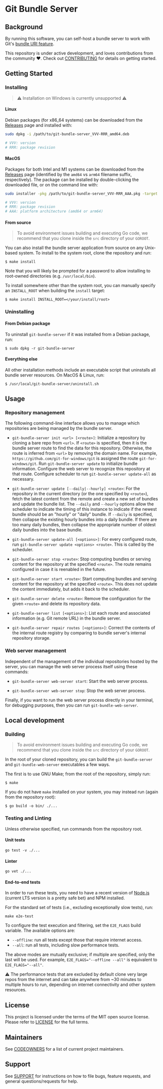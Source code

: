 # Git Bundle Server

[bundle-uris]: https://github.com/git/git/blob/next/Documentation/technical/bundle-uri.txt
[codeowners]: CODEOWNERS
[contributing]: CONTRIBUTING.md
[license]: LICENSE
[support]: SUPPORT.md

## Background

By running this software, you can self-host a bundle server to work with Git's
[bundle URI feature][bundle-uris].

This repository is under active development, and loves contributions from the
community :heart:. Check out [CONTRIBUTING][contributing] for details on getting
started.

## Getting Started

### Installing

> :warning: Installation on Windows is currently unsupported :warning:

<!-- Common sources -->
[releases]: https://github.com/github/git-bundle-server/releases

#### Linux

Debian packages (for x86_64 systems) can be downloaded from the
[Releases][releases] page and installed with:

```bash
sudo dpkg -i /path/to/git-bundle-server_VVV-RRR_amd64.deb

# VVV: version
# RRR: package revision
```

#### MacOS

Packages for both Intel and M1 systems can be downloaded from the
[Releases][releases] page (identified by the `amd64` vs `arm64` filename suffix,
respectively). The package can be installed by double-clicking the downloaded
file, or on the command line with:

```bash
sudo installer -pkg /path/to/git-bundle-server_VVV-RRR_AAA.pkg -target /

# VVV: version
# RRR: package revision
# AAA: platform architecture (amd64 or arm64)
```

#### From source

> To avoid environment issues building and executing Go code, we recommend that
> you clone inside the `src` directory of your `GOROOT`.

You can also install the bundle server application from source on any Unix-based
system. To install to the system root, clone the repository and run:

```ShellSession
$ make install
```

Note that you will likely be prompted for a password to allow installing to
root-owned directories (e.g. `/usr/local/bin`).

To install somewhere other than the system root, you can manually specify an
`INSTALL_ROOT` when building the `install` target:

```ShellSession
$ make install INSTALL_ROOT=</your/install/root>
```

### Uninstalling

#### From Debian package

To uninstall `git-bundle-server` if it was installed from a Debian package, run:

```ShellSession
$ sudo dpkg -r git-bundle-server
```

#### Everything else

All other installation methods include an executable script that uninstalls all
bundle server resources. On MacOS & Linux, run:

```ShellSession
$ /usr/local/git-bundle-server/uninstall.sh
```

## Usage

### Repository management

The following command-line interface allows you to manage which repositories are
being managed by the bundle server.

* `git-bundle-server init <url> [<route>]`: Initialize a repository by cloning a
  bare repo from `<url>`. If `<route>` is specified, then it is the bundle
  server route to find the data for this repository. Otherwise, the route is
  inferred from `<url>` by removing the domain name. For example,
  `https://github.com/git-for-windows/git` is assigned the route
  `git-for-windows/git`. Run `git-bundle-server update` to initialize bundle
  information. Configure the web server to recognize this repository at that
  route. Configure scheduler to run `git-bundle-server update-all` as
  necessary.

* `git-bundle-server update [--daily|--hourly] <route>`: For the
  repository in the current directory (or the one specified by `<route>`), fetch
  the latest content from the remote and create a new set of bundles and update
  the bundle list.  The `--daily` and `--hourly` options allow the scheduler to
  indicate the timing of this instance to indicate if the newest bundle should
  be an "hourly" or "daily" bundle. If `--daily` is specified, then collapse the
  existing hourly bundles into a daily bundle. If there are too many daily
  bundles, then collapse the appropriate number of oldest daily bundles into the
  base bundle.

* `git-bundle-server update-all [<options>]`: For every configured route, run
  `git-bundle-server update <options> <route>`. This is called by the scheduler.

* `git-bundle-server stop <route>`: Stop computing bundles or serving content
  for the repository at the specified `<route>`. The route remains configured in
  case it is reenabled in the future.

* `git-bundle-server start <route>`: Start computing bundles and serving content
  for the repository at the specified `<route>`. This does not update the
  content immediately, but adds it back to the scheduler.

* `git-bundle-server delete <route>`: Remove the configuration for the given
  `<route>` and delete its repository data.

* `git-bundle-server list [<options>]`: List each route and associated
  information (e.g. Git remote URL) in the bundle server.

* `git-bundle-server repair routes [<options>]`: Correct the contents of the
  internal route registry by comparing to bundle server's internal repository
  storage.

### Web server management

Independent of the management of the individual repositories hosted by the
server, you can manage the web server process itself using these commands:

* `git-bundle-server web-server start`: Start the web server process.

* `git-bundle-server web-server stop`: Stop the web server process.

Finally, if you want to run the web server process directly in your terminal,
for debugging purposes, then you can run `git-bundle-web-server`.

## Local development

### Building

> To avoid environment issues building and executing Go code, we recommend that
> you clone inside the `src` directory of your `GOROOT`.

In the root of your cloned repository, you can build the `git-bundle-server` and
`git-bundle-web-server` executables a few ways.

The first is to use GNU Make; from the root of the repository, simply run:

```ShellSession
$ make
```

If you do not have `make` installed on your system, you may instead run (again
from the repository root):

```ShellSession
$ go build -o bin/ ./...
```

### Testing and Linting

Unless otherwise specified, run commands from the repository root.

#### Unit tests

```
go test -v ./...
```

#### Linter

```
go vet ./...
```

#### End-to-end tests

In order to run these tests, you need to have a recent version of
[Node.js](https://nodejs.org) (current LTS version is a pretty safe bet) and NPM
installed.

For the standard set of tests (i.e., excluding exceptionally slow tests), run:

```
make e2e-test
```

To configure the test execution and filtering, set the `E2E_FLAGS` build
variable. The available options are:

* `--offline`: run all tests except those that require internet access.
* `--all`: run all tests, including slow performance tests.

The above modes are mutually exclusive; if multiple are specified, only the last
will be used. For example, `E2E_FLAGS="--offline --all"` is equivalent to
`E2E_FLAGS="--all"`.

:warning: The performance tests that are excluded by default clone very large
repos from the internet and can take anywhere from ~30 minutes to multiple hours
to run, depending on internet connectivity and other system resources.

## License

This project is licensed under the terms of the MIT open source license. Please
refer to [LICENSE][license] for the full terms.

## Maintainers

See [CODEOWNERS][codeowners] for a list of current project maintainers.

## Support

See [SUPPORT][support] for instructions on how to file bugs, feature requests,
and general questions/requests for help.
